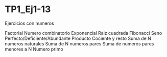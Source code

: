 TP1_Ej1-13
==========

Ejercicios con numeros


Factorial
Numero combinatorio
Exponencial
Raiz cuadrada
Fibonacci
Seno
Perfecto/Deficiente/Abundante
Producto
Cociente y resto
Suma de N numeros naturales
Suma de N numeros pares
Suma de numeros pares menores a N
Numero primo

